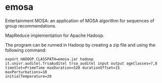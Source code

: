 # emosa

Entertainment MOSA: an application of MOSA algorithm for sequences of group recommendations.

MapReduce implementation for Apache Hadoop.

The program can be runned in Hadoop by creating a zip file and using the following command:

<code>export HADOOP_CLASSPATH=emosa.jar
hadoop it.univr.auditel.TrsaAuditel trsa_auditel input output ageClasses=7,8 timeSlot=PrimeTime maxDuration=520 durationOffset=15 maxPerturbations=10 initialTemperature=20</code>

